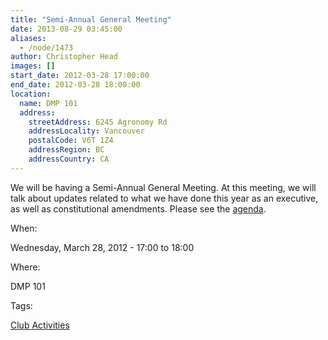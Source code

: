```yaml
---
title: "Semi-Annual General Meeting"
date: 2013-08-29 03:45:00
aliases:
  - /node/1473
author: Christopher Head
images: []
start_date: 2012-03-28 17:00:00
end_date: 2012-03-28 18:00:00
location:
  name: DMP 101
  address:
    streetAddress: 6245 Agronomy Rd
    addressLocality: Vancouver
    postalCode: V6T 1Z4
    addressRegion: BC
    addressCountry: CA
---
```


We will be having a Semi-Annual General Meeting. At this meeting, we will talk about updates related to what we have done this year as an executive, as well as constitutional amendments. Please see the [agenda](https://docs.google.com/document/d/1XDqEfmy7BOcdlBsetDNN_6vOeBXvtqnzTlSe5dSLx-k/edit?pli=1).

When:

Wednesday, March 28, 2012 - 17:00 to 18:00

Where:

DMP 101

Tags:

[Club Activities](/club)
